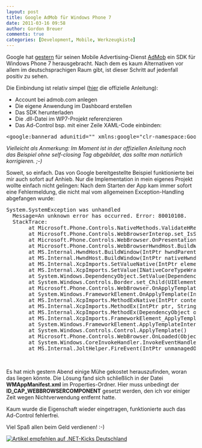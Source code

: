 ```yaml
---
layout: post
title: Google AdMob für Windows Phone 7
date: 2011-03-16 09:58
author: Gordon Breuer
comments: true
categories: [Development, Mobile, Werkzeugkiste]
---
```

<p>Google hat <a href="http://googlemobileads.blogspot.com/2011/03/new-beta-admob-windows-phone-7-sdk.html">gestern</a> f&uuml;r seinen Mobile Advertising-Dienst <a href="http://www.admob.com/">AdMob</a> ein SDK f&uuml;r Windows Phone 7 herausgebracht. Nach dem es kaum Alternativen vor allem im deutschsprachigen Raum gibt, ist dieser Schritt auf jedenfall positiv zu sehen.</p>
<p>Die Einbindung ist relativ simpel (<a href="http://code.google.com/intl/de-DE/mobile/ads/docs/wp7/fundamentals.html">hier</a> die offizielle Anleitung):</p>
<ul>
<li>Account bei admob.com anlegen </li>
<li>Die eigene Anwendung im Dashboard erstellen </li>
<li>Das SDK herunterladen </li>
<li>Die .dll-Datei im WP7-Projekt referenzieren </li>
<li>Das Ad-Control bsp. mit einer Zeile XAML-Code einbinden: </li>
</ul>
<pre class="brush: xml">&lt;google:bannerad adunitid="" xmlns:google="clr-namespace:Google.AdMob.Ads.WindowsPhone7.WPF;assembly=Google.AdMob.Ads.WindowsPhone7" /&gt;</pre>
<p><em>Vielleicht als Anmerkung: Im Moment ist in der offiziellen Anleitung noch das Beispiel ohne self-closing Tag abgebildet, das sollte man nat&uuml;rlich korrigieren. ;-)</em></p>
<p>Soweit, so einfach. Das von Google bereitgestellte Beispiel funktionierte bei mir auch sofort auf Anhieb. Nur die Implementation in mein eigenes Projekt wollte einfach nicht gelingen: Nach dem Starten der App kam immer sofort eine Fehlermeldung, die nicht mal vom allgemeinen Exception-Handling abgefangen wurde:</p>
<pre class="brush: text">System.SystemException was unhandled
  Message=An unknown error has occurred. Error: 80010108.
  StackTrace:
       at Microsoft.Phone.Controls.NativeMethods.ValidateHResult(Int32 hr)
       at Microsoft.Phone.Controls.WebBrowserInterop.set_IsScriptEnabled(Boolean value)
       at Microsoft.Phone.Controls.WebBrowser.OnPresentationHosted(IWebBrowserInterop hostedInterop)
       at Microsoft.Phone.Controls.WebBrowserHwndHost.BuildWindowCore(IntPtr hwndParent)
       at MS.Internal.HwndHost.BuildWindow(IntPtr hwndParent, IntPtr&amp; hwnd)
       at MS.Internal.HwndHost.BuildWindow(IntPtr nativeHwndHost, IntPtr hwndParent, IntPtr&amp; hwnd)
       at MS.Internal.XcpImports.SetValueNative(IntPtr element, UInt32 property, CValue&amp; outval)
       at MS.Internal.XcpImports.SetValue(INativeCoreTypeWrapper obj, DependencyProperty property, DependencyObject doh)
       at System.Windows.DependencyObject.SetValue(DependencyProperty property, DependencyObject doh)
       at System.Windows.Controls.Border.set_Child(UIElement value)
       at Microsoft.Phone.Controls.WebBrowser.OnApplyTemplate()
       at System.Windows.FrameworkElement.OnApplyTemplate(IntPtr nativeTarget)
       at MS.Internal.XcpImports.MethodExNative(IntPtr context, IntPtr element, UInt32 cString, String name, UInt32 cParams, IntPtr pParams, CValue&amp; outval, Int32&amp; typeIndex)
       at MS.Internal.XcpImports.MethodEx(IntPtr ptr, String name, CValue[] cvData)
       at MS.Internal.XcpImports.MethodEx(DependencyObject obj, String name)
       at MS.Internal.XcpImports.FrameworkElement_ApplyTemplate(FrameworkElement frameworkElement)
       at System.Windows.FrameworkElement.ApplyTemplateInternal()
       at System.Windows.Controls.Control.ApplyTemplate()
       at Microsoft.Phone.Controls.WebBrowser.OnLoaded(Object sender, RoutedEventArgs e)
       at System.Windows.CoreInvokeHandler.InvokeEventHandler(Int32 typeIndex, Delegate handlerDelegate, Object sender, Object args)
       at MS.Internal.JoltHelper.FireEvent(IntPtr unmanagedObj, IntPtr unmanagedObjArgs, Int32 argsTypeIndex, String eventName)</pre>
<p>&nbsp;</p>
<p>Es hat mich gestern Abend einige M&uuml;he gekostet herauszufinden, woran das liegen k&ouml;nnte. Die L&ouml;sung fand sich schlie&szlig;lich in der Datei <strong>WMAppManifest.xml</strong> im Properties-Ordner. Hier muss unbedingt der <strong>ID_CAP_WEBBROWSERCOMPONENT</strong> gesetzt werden, den ich vor einiger Zeit wegen Nichtverwendung entfernt hatte.</p>
<p>Kaum wurde die Eigenschaft wieder eingetragen, funktionierte auch das Ad-Control fehlerfrei.</p>
<p>Viel Spa&szlig; allen beim Geld verdienen! :-)</p>
<p><a href="http://dotnet-kicks.de/kick/?url=http://old.gordon-breuer.de/post/2011/03/16/Google-AdMob-for-Windows-Phone-7.aspx&amp;title=Google AdMob f&uuml;r Windows Phone 7" target="_blank"> <img src="http://dotnet-kicks.de/Services/Images/KickItImageGenerator.ashx?url=http://old.gordon-breuer.de/post/2011/03/16/Google-AdMob-for-Windows-Phone-7.aspx" border="0" alt="Artikel empfehlen auf .NET-Kicks Deutschland" /> </a></p>
